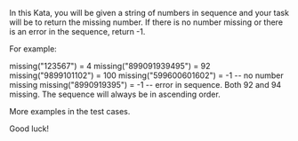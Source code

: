 In this Kata, you will be given a string of numbers in sequence and your task will be to return the missing number. If there is no number missing or there is an error in the sequence, return -1.

For example:

missing("123567") = 4 
missing("899091939495") = 92
missing("9899101102") = 100
missing("599600601602") = -1 -- no number missing
missing("8990919395") = -1 -- error in sequence. Both 92 and 94 missing.
The sequence will always be in ascending order.

More examples in the test cases.

Good luck!